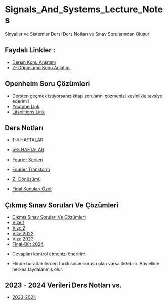# Signals_And_Systems_Lecture_Notes
Sinyaller ve Sistemler Dersi Ders Notları ve Sınav Sorularından Oluşur

## Faydalı Linkler : 
- [Dersin Konu Anlatımı](https://www.youtube.com/watch?v=0t_-PGYOBtk&list=PLLqNamRiKS5f9xV24u3bttAetQFE0LZF2)
- [Z- Dönüşümü Konu Anlatımı](https://www.youtube.com/watch?v=b67srrxN1-A&list=PL6jcVNt3Sgbr5EHNHlEMLlFtlbPPMyswU)


## Openheim Soru Çözümleri
- Dersten geçmek istiyorsanız kitap sorularını çözmenizi kesinlikle tavsiye ederim !
- [Youtube Link](https://www.youtube.com/@mathosyguru/playlists) 
- [Litsolitions Link](https://www.litsolutions.org/i/9780138147570)

## Ders Notları
- [1-4 HAFTALAR](https://github.com/furkanayyildiz55/Signals_And_Systems_Lecture_Notes/blob/main/DERS%20NOTLARI1%201-4%20HAFTALAR.pdf)
- [5-8 HAFTALAR](https://github.com/furkanayyildiz55/Signals_And_Systems_Lecture_Notes/blob/main/DERS%20NOTLARI2%205-8%20HAFTALAR.pdf)

- [Fourier Serileri](https://github.com/furkanayyildiz55/Signals_And_Systems_Lecture_Notes/blob/main/FOURIER%20SERIES.pdf)
- [Fourier Transform](https://github.com/furkanayyildiz55/Signals_And_Systems_Lecture_Notes/blob/main/FOURIER%20TRANSFORM.pdf)
- [Z- Dönüşümü](https://github.com/furkanayyildiz55/Signals_And_Systems_Lecture_Notes/blob/main/Z-TRANSFORM.pdf)
- [Final Konuları Özet](https://github.com/furkanayyildiz55/Signals_And_Systems_Lecture_Notes/blob/main/O%CC%88ZET.pdf)

## Çıkmış Sınav Soruları Ve Çözümleri
- [Çıkmış Sınav Soruları Ve Çözümleri](https://github.com/furkanayyildiz55/Signals_And_Systems_Lecture_Notes/blob/main/C%CC%A7IKMIS%CC%A7%20SORULAR%20VE%20%C3%87%C3%96Z%C3%9CMLER%C4%B0.pdf)
- [Vize 1](https://github.com/furkanayyildiz55/Signals_And_Systems_Lecture_Notes/blob/main/Vize1.jpg)
- [Vize 2](https://github.com/furkanayyildiz55/Signals_And_Systems_Lecture_Notes/blob/main/Vize2.jpg)
- [Vize 2022](https://github.com/furkanayyildiz55/Signals_And_Systems_Lecture_Notes/blob/main/2022V%C4%B0ZE.jpg)
- [Vize 2023](https://github.com/furkanayyildiz55/Signals_And_Systems_Lecture_Notes/blob/main/2023V%C4%B0ZE.jpg)
- [Final-Büt 2024](https://github.com/furkanayyildiz55/Signals_And_Systems_Lecture_Notes/blob/main/2024F%C4%B0NAL-B%C3%9CT-AYNI.jpg)
* Cevapları kontrol etmenizi öneririm.
- Elinde buradakilerden farklı sınav sorusu olan varsa iletebilir. Böylelikle herkes faydalanmış olur.

## 2023 - 2024 Verileri Ders Notları vs.
- [2023-2024](https://github.com/furkanayyildiz55/Signals_And_Systems_Lecture_Notes/tree/main/2023%20-%202024%20Notlar%20ve%20sorular)

  
